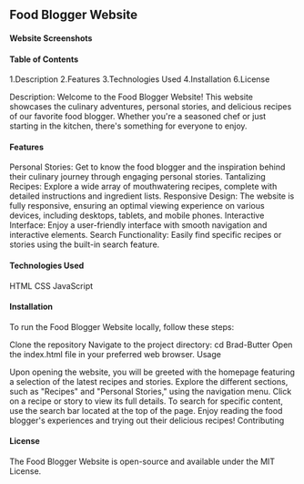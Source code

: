 ## Food Blogger Website

#### Website Screenshots

#### Table of Contents

1.Description
2.Features
3.Technologies Used
4.Installation
6.License

Description:
Welcome to the Food Blogger Website! This website showcases the culinary adventures, personal stories, and delicious recipes of our favorite food blogger. Whether you're a seasoned chef or just starting in the kitchen, there's something for everyone to enjoy.

#### Features

Personal Stories: Get to know the food blogger and the inspiration behind their culinary journey through engaging personal stories.
Tantalizing Recipes: Explore a wide array of mouthwatering recipes, complete with detailed instructions and ingredient lists.
Responsive Design: The website is fully responsive, ensuring an optimal viewing experience on various devices, including desktops, tablets, and mobile phones.
Interactive Interface: Enjoy a user-friendly interface with smooth navigation and interactive elements.
Search Functionality: Easily find specific recipes or stories using the built-in search feature.

#### Technologies Used

HTML
CSS
JavaScript

#### Installation

To run the Food Blogger Website locally, follow these steps:

Clone the repository
Navigate to the project directory: cd Brad-Butter
Open the index.html file in your preferred web browser.
Usage

Upon opening the website, you will be greeted with the homepage featuring a selection of the latest recipes and stories.
Explore the different sections, such as "Recipes" and "Personal Stories," using the navigation menu.
Click on a recipe or story to view its full details.
To search for specific content, use the search bar located at the top of the page.
Enjoy reading the food blogger's experiences and trying out their delicious recipes!
Contributing

#### License

The Food Blogger Website is open-source and available under the MIT License.
